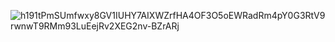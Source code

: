 ![h191tPmSUmfwxy8GV1IUHY7AIXWZrfHA4OF3O5oEWRadRm4pY0G3RtV9rwnwT9RMm93LuEejRv2XEG2nv-BZrARj](https://user-images.githubusercontent.com/73115468/169623084-a3116f85-42e0-48a4-b7ba-42b2cb1c3f41.jpg)
